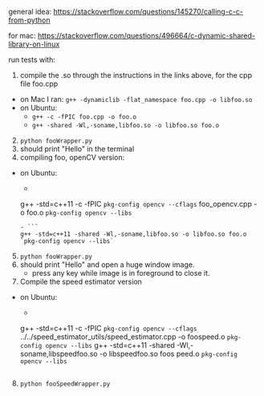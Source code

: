 general idea:
https://stackoverflow.com/questions/145270/calling-c-c-from-python

for mac:
https://stackoverflow.com/questions/496664/c-dynamic-shared-library-on-linux

run tests with:
1. compile the .so through the instructions in the links above, for the cpp file foo.cpp
  - on Mac I ran: `g++ -dynamiclib -flat_namespace foo.cpp -o libfoo.so`
  - on Ubuntu:
    - `g++ -c -fPIC foo.cpp -o foo.o`
    - `g++ -shared -Wl,-soname,libfoo.so -o libfoo.so foo.o`
2. `python fooWrapper.py`
3. should print "Hello" in the terminal
4. compiling foo, openCV version:
  - on Ubuntu:
    - ```
    g++ -std=c++11 -c -fPIC `pkg-config opencv --cflags` foo_opencv.cpp -o foo.o `pkg-config opencv --libs`
    ```
    - ```
    g++ -std=c++11 -shared -Wl,-soname,libfoo.so -o libfoo.so foo.o `pkg-config opencv --libs`
    ```
5. `python fooWrapper.py`
6. should print "Hello" and open a huge window image.
    - press any key while image is in foreground to close it.
7. Compile the speed estimator version
  - on Ubuntu:
    - ```
    g++ -std=c++11 -c -fPIC `pkg-config opencv --cflags` ../../speed_estimator_utils/speed_estimator.cpp -o foospeed.o `pkg-config opencv --libs`
    g++ -std=c++11 -shared -Wl,-soname,libspeedfoo.so -o libspeedfoo.so foos
peed.o `pkg-config opencv --libs`
    ```
8. `python fooSpeedWrapper.py`
